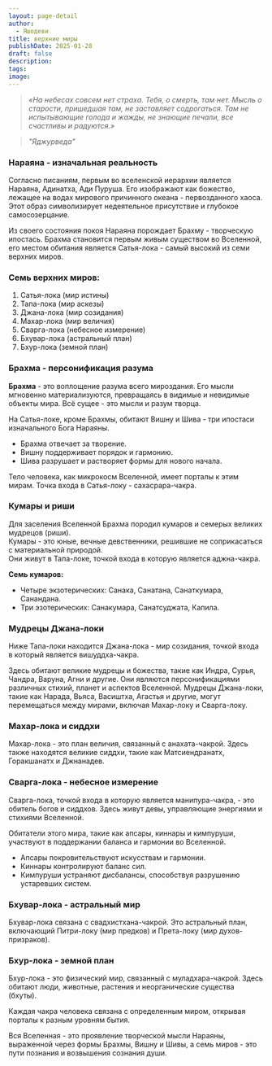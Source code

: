 ```yaml
---
layout: page-detail
author:
  - Яшодеви
title: верхние миры
publishDate: 2025-01-28
draft: false
description: 
tags: 
image:
---
```

>*«На небесах совсем нет страха. Тебя, о смерть, там нет. Мысль о старости, пришедшая там, не заставляет содрогаться. Там не испытывающие голода и жажды, не знающие печали, все счастливы и радуются.»*
 
>*"Яджурведа"*

### Нараяна - изначальная реальность

Согласно писаниям, первым во вселенской иерархии является Нараяна, Адинатха, Ади Пуруша. Его изображают как божество, лежащее на водах мирового причинного океана - первозданного хаоса. Этот образ символизирует недеятельное присутствие и глубокое самосозерцание.

Из своего состояния покоя Нараяна порождает Брахму - творческую ипостась. Брахма становится первым живым существом во Вселенной, его местом обитания является Сатья-лока - самый высокий из семи верхних миров.

### Семь верхних миров:

1. Сатья-лока (мир истины)
2. Тапа-лока (мир аскезы)
3. Джана-лока (мир созидания)
4. Махар-лока (мир величия)
5. Сварга-лока (небесное измерение)
6. Бхувар-лока (астральный план)
7. Бхур-лока (земной план)

### Брахма - персонификация разума

**Брахма** - это воплощение разума всего мироздания. Его мысли мгновенно материализуются, превращаясь в видимые и невидимые объекты мира. Всё сущее - это мысли и разум творца.

На Сатья-локе, кроме Брахмы, обитают Вишну и Шива - три ипостаси изначального Бога Нараяны.

- Брахма отвечает за творение.
- Вишну поддерживает порядок и гармонию.
- Шива разрушает и растворяет формы для нового начала.

Тело человека, как микрокосм Вселенной, имеет порталы к этим мирам. Точка входа в Сатья-локу - сахасрара-чакра.

### Кумары и риши

Для заселения Вселенной Брахма породил кумаров и семерых великих мудрецов (риши).  
Кумары - это юные, вечные девственники, решившие не соприкасаться с материальной природой.  
Они живут в Тапа-локе, точкой входа в которую является аджна-чакра.

**Семь кумаров:**

- Четыре экзотерических: Санака, Санатана, Санаткумара, Санандана.
- Три эзотерических: Санакумара, Санатсуджата, Капила.

### Мудрецы Джана-локи

Ниже Тапа-локи находится Джана-лока - мир созидания, точкой входа в который является вишуддха-чакра.

Здесь обитают великие мудрецы и божества, такие как Индра, Сурья, Чандра, Варуна, Агни и другие. Они являются персонификациями различных стихий, планет и аспектов Вселенной.
Мудрецы Джана-локи, такие как Нарада, Вьяса, Васиштха, Агастья и другие, могут перемещаться между мирами, включая Махар-локу и Сварга-локу.

### Махар-лока и сиддхи

Махар-лока - это план величия, связанный с анахата-чакрой. Здесь также находятся великие сиддхи, такие как Матсиендранатх, Горакшанатх и Джнанадев.

### Сварга-лока - небесное измерение

Сварга-лока, точкой входа в которую является манипура-чакра, - это обитель богов и сиддхов. Здесь живут девы, управляющие энергиями и стихиями Вселенной.

Обитатели этого мира, такие как апсары, киннары и кимпуруши, участвуют в поддержании баланса и гармонии во Вселенной.

- Апсары покровительствуют искусствам и гармонии.
- Киннары контролируют баланс сил.
- Кимпуруши устраняют дисбалансы, способствуя разрушению устаревших систем.

### Бхувар-лока - астральный мир

Бхувар-лока связана с свадхистхана-чакрой. Это астральный план, включающий Питри-локу (мир предков) и Прета-локу (мир духов-призраков).

### Бхур-лока - земной план

Бхур-лока - это физический мир, связанный с муладхара-чакрой. Здесь обитают люди, животные, растения и неорганические существа (бхуты).

Каждая чакра человека связана с определенным миром, открывая порталы к разным уровням бытия.

Вся Вселенная - это проявление творческой мысли Нараяны, выраженной через формы Брахмы, Вишну и Шивы, а семь миров - это пути познания и возвышения сознания души.